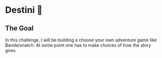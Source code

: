 <!--
![App Brewery Banner](https://github.com/londonappbrewery/Images/blob/master/AppBreweryBanner.png)
-->

# Destini 🤔

## The Goal

In this challenge, I will be building a choose your own adventure game like Bandersnatch. At some point one has to make choices of how the story goes.

<br/>

<!--
> This is a companion project to The App Brewery's Complete Flutter Development Bootcamp, check out the full course at [www.appbrewery.co](https://www.appbrewery.co/)

![End Banner](https://github.com/londonappbrewery/Images/blob/master/readme-end-banner.png)
-->

